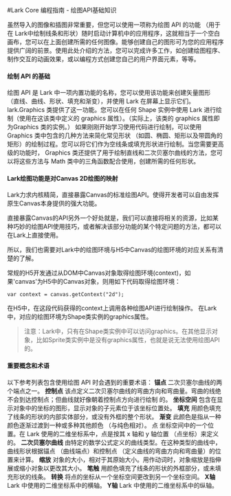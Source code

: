 #Lark Core 编程指南 - 绘图API基础知识

虽然导入的图像和插图非常重要，但您可以使用一项称为绘图 API 的功能 （用于在 Lark中绘制线条和形状）随时启动计算机中的应用程序，这就相当于一个空白画布，您可以在上面创建所需的任何图像。能够创建自己的图形可为您的应用程序提供广阔的前景。使用此处介绍的方法，您可以完成许多工作，如创建绘图程序、制作交互的动画效果，或以编程方式创建您自己的用户界面元素，等等。

#### 绘制 API 的基础
绘图 API 是 Lark 中一项内置功能的名称，您可以使用该功能来创建矢量图形 （直线、曲线、形状、填充和渐变），并使用 Lark 在屏幕上显示它们。 lark.Graphics 类提供了这一功能。您可以在任何 Shape 实例中使用 Lark 进行绘制（使用在这该类中定义的 graphics 属性）。（实际上，该类的 graphics 属性即为Graphics 类的实例。）
如果刚刚开始学习使用代码进行绘制，可以使用 Graphics 类中包含的几种方法来简化常见形状 （如圆、椭圆、矩形以及带圆角的矩形）的绘制过程。您可以将它们作为空线条或填充形状进行绘制。当您需要更高级的功能时， Graphics 类还提供了用于绘制直线和二次贝塞尔曲线的方法，您可以将这些方法与 Math 类中的三角函数配合使用，创建所需的任何形状。

#### Lark绘图功能是对Canvas 2D绘图的映射
Lark力求内核精简，直接暴露Canvas的标准绘图API。使得开发者可以自由发挥原生Canvas本身提供的强大功能。
 
直接暴露Canvas的API另外一个好处就是，我们可以直接将相关的资源，比如某种巧妙的绘图API使用技巧，或者解决该部分功能的某个特定问题的方法，都可以在Lark上直接使用。
 
所以，我们也需要对Lark中的绘图环境与H5中Canvas的绘图环境的对应关系有清楚的了解。

常规的H5开发通过从DOM中Canvas对象取得绘图环境(context)，如果'canvas'为H5中的Canvas对象，则用如下代码取得绘图环境：
```
var context = canvas.getContext("2d");
```
在H5中，在这段代码获得的context上调用各种绘图API进行绘制操作。
在Lark中，对应的绘图环境为Shape类实例的graphics属性。
 > 注意：Lark中，只有在Shape类实例中可以访问graphics。在其他显示对象，比如Sprite类实例中是没有graphics属性，也就是说无法使用绘图API的。

#### 重要概念和术语
以下参考列表包含使用绘图 API 时会遇到的重要术语：
**锚点** 二次贝塞尔曲线的两个端点之一。
**控制点** 该点定义二次贝塞尔曲线的弯曲方向和弯曲量。弯曲的线绝不会到达控制点；但曲线就好像朝着控制点方向进行绘制
的。
**坐标空间** 包含在显示对象中的坐标的图形，显示对象的子元素位于该坐标位置处。
**填充** 用颜色填充了线条的形状的内部实体部分，或没有外框的整个形状。
**渐变** 此颜色是指从一种颜色逐渐过渡到一种或多种其他颜色 （与纯色相对）。
点 坐标空间中的一个位置。在 Lark 使用的二维坐标系中，点是按其 x 轴和 y 轴位置 （点坐标）来定义的。
**二次贝塞尔曲线** 由特定的数学公式定义的曲线类型。在这种类型的曲线中，曲线形状根据锚点 （曲线端点）和控制点 （定义曲线的弯曲方向和弯曲量）的位置来计算。
**缩放** 对象的大小，相对于其原始大小。用作动词时，对象缩放是指伸展或缩小对象以更改其大小。
**笔触** 用颜色填充了线条的形状的外框部分，或未填充形状的线条。
**转换** 将点的坐标从一个坐标空间更改到另一个坐标空间。
**X轴** Lark 中使用的二维坐标系中的横轴。
**Y轴** Lark 中使用的二维坐标系中的纵轴。

